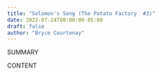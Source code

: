 ```yaml
---
title: "Solomon's Song (The Potato Factory  #3)"
date: 2022-07-24T00:00:00-05:00
draft: false
author: "Bryce Courtenay"
---
```


SUMMARY

<!--more-->

CONTENT